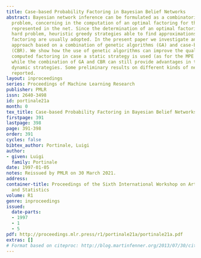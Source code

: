 ```yaml
---
title: Case-based Probability Factoring in Bayesian Belief Networks
abstract: Bayesian network inference can be formulated as a combinatorial optimization
  problem, concerning in the computation of an optimal factoring for the distribution
  represented in the net. Since the determination of an optimal factoring is a computationally
  hard problem, heuristic greedy strategies able to find approximations of the optimal
  factoring are usually adopted. In the present paper we investigate an alternative
  approach based on a combination of genetic algorithms (GA) and case-based reasoning
  (CBR). We show how the use of genetic algorithms can improve the quality of the
  computed factoring in case a static strategy is used (as for the MPE computation),
  while the combination of GA and CBR can still provide advantages in the case of
  dynamic strategies. Some preliminary results on different kinds of nets are then
  reported.
layout: inproceedings
series: Proceedings of Machine Learning Research
publisher: PMLR
issn: 2640-3498
id: portinale21a
month: 0
tex_title: Case-based Probability Factoring in Bayesian Belief Networks
firstpage: 391
lastpage: 398
page: 391-398
order: 391
cycles: false
bibtex_author: Portinale, Luigi
author:
- given: Luigi
  family: Portinale
date: 1997-01-05
notes: Reissued by PMLR on 30 March 2021.
address:
container-title: Proceedings of the Sixth International Workshop on Artificial Intelligence
  and Statistics
volume: R1
genre: inproceedings
issued:
  date-parts:
  - 1997
  - 1
  - 5
pdf: http://proceedings.mlr.press/r1/portinale21a/portinale21a.pdf
extras: []
# Format based on citeproc: http://blog.martinfenner.org/2013/07/30/citeproc-yaml-for-bibliographies/
---
```

